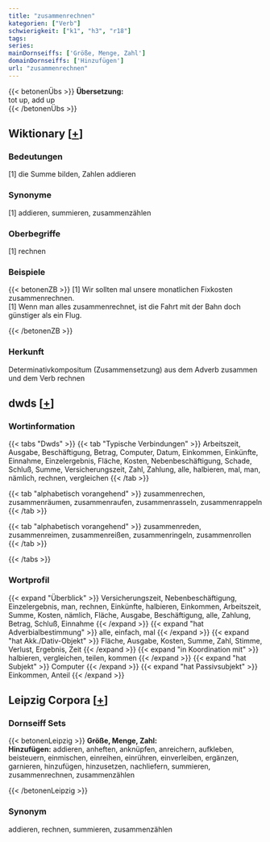 ```yaml
---
title: "zusammenrechnen"
kategorien: ["Verb"]
schwierigkeit: ["k1", "h3", "r18"]
tags:
series:
mainDornseiffs: ['Größe, Menge, Zahl']
domainDornseiffs: ['Hinzufügen']
url: "zusammenrechnen"
---
```


{{< betonenÜbs >}}
**Übersetzung:**  
tot up, add up  
{{< /betonenÜbs >}}

## Wiktionary [[+](https://de.wiktionary.org/wiki/zusammenrechnen)]

### Bedeutungen
[1] die Summe bilden, Zahlen addieren  

### Synonyme
[1] addieren, summieren,  zusammenzählen  

### Oberbegriffe
[1] rechnen  

### Beispiele
{{< betonenZB >}}
[1] Wir sollten mal unsere monatlichen Fixkosten zusammenrechnen.  
[1] Wenn man alles zusammenrechnet, ist die Fahrt mit der Bahn doch günstiger als ein Flug.  

{{< /betonenZB >}}
### Herkunft
Determinativkompositum (Zusammensetzung) aus dem Adverb zusammen und dem Verb rechnen  



## dwds [[+](https://www.dwds.de/wb/zusammenrechnen)]

### Wortinformation
{{< tabs "Dwds" >}}
{{< tab "Typische Verbindungen" >}}
Arbeitszeit, Ausgabe, Beschäftigung, Betrag, Computer, Datum, Einkommen, Einkünfte, Einnahme, Einzelergebnis, Fläche, Kosten, Nebenbeschäftigung, Schade, Schluß, Summe, Versicherungszeit, Zahl, Zahlung, alle, halbieren, mal, man, nämlich, rechnen, vergleichen
{{< /tab >}}

{{< tab "alphabetisch vorangehend" >}}
zusammenrechen, zusammenräumen, zusammenraufen, zusammenrasseln, zusammenrappeln
{{< /tab >}}

{{< tab "alphabetisch vorangehend" >}}
zusammenreden, zusammenreimen, zusammenreißen, zusammenringeln, zusammenrollen
{{< /tab >}}

{{< /tabs >}}

### Wortprofil
{{< expand "Überblick" >}} Versicherungszeit, Nebenbeschäftigung, Einzelergebnis, man, rechnen, Einkünfte, halbieren, Einkommen, Arbeitszeit, Summe, Kosten, nämlich, Fläche, Ausgabe, Beschäftigung, alle, Zahlung, Betrag, Schluß, Einnahme {{< /expand >}}
{{< expand "hat Adverbialbestimmung" >}} alle, einfach, mal {{< /expand >}}
{{< expand "hat Akk./Dativ-Objekt" >}} Fläche, Ausgabe, Kosten, Summe, Zahl, Stimme, Verlust, Ergebnis, Zeit {{< /expand >}}
{{< expand "in Koordination mit" >}} halbieren, vergleichen, teilen, kommen {{< /expand >}}
{{< expand "hat Subjekt" >}} Computer {{< /expand >}}
{{< expand "hat Passivsubjekt" >}} Einkommen, Anteil {{< /expand >}}

## Leipzig Corpora [[+](https://corpora.uni-leipzig.de/en/res?word=zusammenrechnen&corpusId=deu_newscrawl-public_2018)]

### Dornseiff Sets
{{< betonenLeipzig >}}
**Größe, Menge, Zahl:**  
**Hinzufügen:** addieren, anheften, anknüpfen, anreichern, aufkleben, beisteuern, einmischen, einreihen, einrühren, einverleiben, ergänzen, garnieren, hinzufügen, hinzusetzen, nachliefern, summieren, zusammenrechnen, zusammenzählen  

{{< /betonenLeipzig >}}

### Synonym
addieren, rechnen, summieren, zusammenzählen

